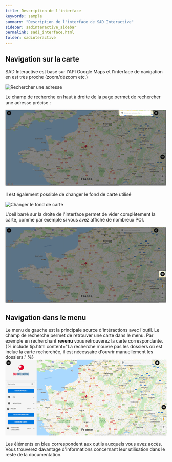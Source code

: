 ```yaml
---
title: Description de l'interface
keywords: sample
summary: "Description de l'interface de SAD Interactive"
sidebar: sadinteractive_sidebar
permalink: sadi_interface.html
folder: sadinteractive
---
```


## Navigation sur la carte
SAD Interactive est basé sur l'API Google Maps et l'interface de navigation en est très proche (zoom/dézoom etc.)

![Rechercher une adresse](images\sadi_interface\sadi_navigation_maps.gif)

Le champ de recherche en haut à droite de la page permet de rechercher une adresse précise :

![Rechercher une adresse](images\sadi_interface\sadi_recherche_adresse.png)

Il est également possible de changer le fond de carte utilisé 

![Changer le fond de carte](images\sadi_interface\sadi_changer_fond.gif)

L'oeil barré sur la droite de l'interface permet de vider complètement la carte, comme par exemple si vous avez affiché de nombreux POI. 

![vider la carte](images\sadi_interface\sadi_vider_carte.png)

## Navigation dans le menu
Le menu de gauche est la principale source d'intéractions avec l'outil.
Le champ de recherche permet de retrouver une carte dans le menu. Par exemple en recherchant **revenu** vous retrouverez la carte correspondante. 
{% include tip.html content="La recherche n'ouvre pas les dossiers où est inclue la carte recherchée, il est nécessaire d'ouvrir manuellement les dossiers." %}
![Rechercher dans le menu](images\sadi_interface\sadi_rechercher_menu.gif)

Les éléments en bleu correspondent aux outils auxquels vous avez accès. Vous trouverez davantage d'informations concernant leur utilisation dans le reste de la documentation. 
